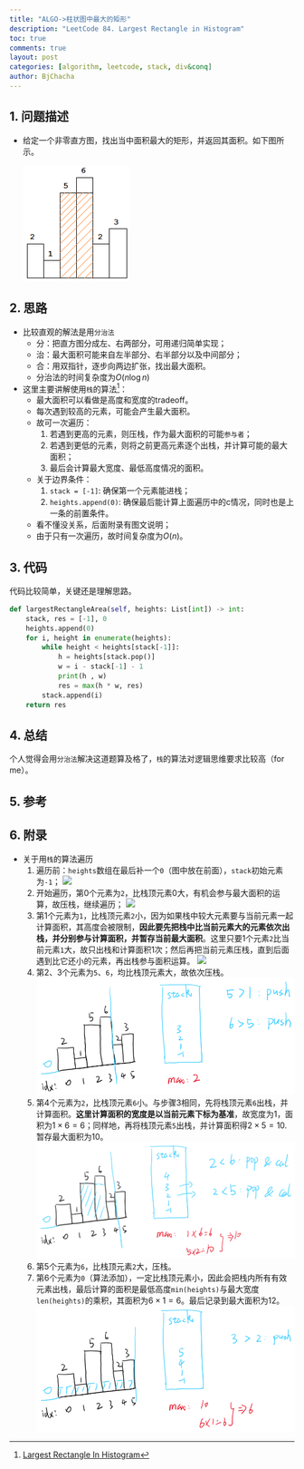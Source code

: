 ```yaml
---
title: "ALGO->柱状图中最大的矩形"
description: "LeetCode 84. Largest Rectangle in Histogram"
toc: true
comments: true
layout: post
categories: [algorithm, leetcode, stack, div&conq]
author: BjChacha
---
```


## 1. 问题描述

- 给定一个非零直方图，找出当中面积最大的矩形，并返回其面积。如下图所示。

    ![](/images/posts/2020-11-10-algorithm-largest-rectangle-in-histogram/histogram_area.png "The largest rectangle is shown in the shaded area, which has area = 10 unit.")

## 2. 思路

- 比较直观的解法是用`分治法`
  - 分：把直方图分成左、右两部分，可用递归简单实现；
  - 治：最大面积可能来自左半部分、右半部分以及中间部分；
  - 合：用双指针，逐步向两边扩张，找出最大面积。
  - 分治法的时间复杂度为$O(n\log{n})$
- 这里主要讲解使用`栈`的算法[^1]：
  - 最大面积可以看做是高度和宽度的tradeoff。
  - 每次遇到较高的元素，可能会产生最大面积。
  - 故可一次遍历：
    1. 若遇到更高的元素，则压栈，作为最大面积的可能`参与者`；
    2. 若遇到更低的元素，则将之前更高元素逐个出栈，并计算可能的最大面积；
    3. 最后会计算最大宽度、最低高度情况的面积。
  - 关于边界条件：
    1. `stack = [-1]`: 确保第一个元素能进栈；
    2. `heights.append(0)`: 确保最后能计算上面遍历中的c情况，同时也是上一条的前置条件。
  - 看不懂没关系，后面附录有图文说明；
  - 由于只有一次遍历，故时间复杂度为$O(n)$。

## 3. 代码

代码比较简单，关键还是理解思路。
```python
def largestRectangleArea(self, heights: List[int]) -> int:
    stack, res = [-1], 0
    heights.append(0)
    for i, height in enumerate(heights):
        while height < heights[stack[-1]]:
            h = heights[stack.pop()]
            w = i - stack[-1] - 1
            print(h , w)
            res = max(h * w, res)
        stack.append(i)
    return res
```

## 4. 总结

个人觉得会用`分治法`解决这道题算及格了，`栈`的算法对逻辑思维要求比较高（for me）。

## 5. 参考

[^1]: [Largest Rectangle In Histogram](https://abhinandandubey.github.io/posts/2019/12/15/Largest-Rectangle-In-Histogram.html)

## 6. 附录

- 关于用`栈`的算法遍历
  1. 遍历前：`heights`数组在最后补一个`0`（图中放在前面），`stack`初始元素为`-1`；
    ![](\../images/posts/2020-11-10-algorithm-largest-rectangle-in-histogram/step_1.png)
  2. 开始遍历，第0个元素为`2`，比栈顶元素0大，有机会参与最大面积的运算，故压栈，继续遍历；
    ![](\../images/posts/2020-11-10-algorithm-largest-rectangle-in-histogram/step_2.png)
  3. 第1个元素为`1`，比栈顶元素`2`小，因为如果栈中较大元素要与当前元素一起计算面积，其高度会被限制，**因此要先把栈中比当前元素大的元素依次出栈，并分别参与计算面积，并暂存当前最大面积**。这里只要1个元素`2`比当前元素`1`大，故只出栈和计算面积1次；然后再把当前元素压栈，直到后面遇到比它还小的元素，再出栈参与面积运算。
    ![](\../images/posts/2020-11-10-algorithm-largest-rectangle-in-histogram/step_3.png)
  4. 第2、3个元素为`5`、`6`，均比栈顶元素大，故依次压栈。
    ![](../images/posts/2020-11-10-algorithm-largest-rectangle-in-histogram/step_4.png)
  5. 第4个元素为`2`，比栈顶元素`6`小。与步骤3相同，先将栈顶元素`6`出栈，并计算面积。**这里计算面积的宽度是以当前元素下标为基准**，故宽度为1，面积为$1\times6=6$；同样地，再将栈顶元素`5`出栈，并计算面积得$2\times5=10$.暂存最大面积为10。
    ![](../images/posts/2020-11-10-algorithm-largest-rectangle-in-histogram/step_5.png)
  6. 第5个元素为`6`，比栈顶元素`2`大，压栈。
  7. 第6个元素为`0`（算法添加），一定比栈顶元素小，因此会把栈内所有有效元素出栈，最后计算的面积是最低高度`min(heights)`与最大宽度`len(heights)`的乘积，其面积为$6\times1=6$。最后记录到最大面积为12。
    ![](../images/posts/2020-11-10-algorithm-largest-rectangle-in-histogram/step_6.png)
